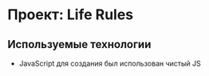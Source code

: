 # Проект: Life Rules #
## Используемые технологии  ##
- JavaScript для создания был использован чистый JS
